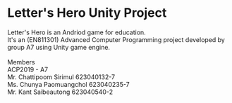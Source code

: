 # Letter's Hero Unity Project
Letter's Hero is an Andriod game for education.<br>
It's an (EN811301) Advanced Computer Programming project developed by group A7 using Unity game engine.<br>
<br>
Members<br>
ACP2019 - A7<br>
Mr. Chattipoom Sirimul 623040132-7<br>
Ms. Chunya Paomuangchol 623040235-7<br>
Mr. Kant Saibeautong 623040540-2<br>
